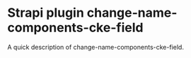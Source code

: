# Strapi plugin change-name-components-cke-field

A quick description of change-name-components-cke-field.
